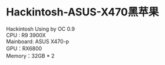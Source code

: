 # Hackintosh-ASUS-X470黑苹果
Hackintosh Using by OC 0.9</br>
CPU : R9 3900X</br>
Mainboard: ASUS X470-p</br>
GPU：RX6800</br>
Memory：32GB * 2</br>
